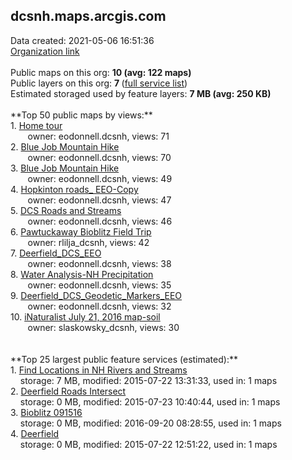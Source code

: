 <h2>dcsnh.maps.arcgis.com</h2> Data created: 2021-05-06 16:51:36 <br /><a target='new' href='https://dcsnh.maps.arcgis.com'>Organization link</a><br /><br />Public maps on this org: <b>10 (avg: 122 maps)</b><br />Public layers on this org: <b>7 </b>(<a target='new' href='https://services.arcgis.com/JLPjCpCDmdwqlguA/ArcGIS/rest/services'>full service list</a>)<br />Estimated storaged used by feature layers: <b>7 MB (avg: 250 KB)</b><br /><br />**Top 50 public maps by views:**<br />  1. <a target='new' href='https://www.arcgis.com/home/item.html?id=904a6012056f4c65b52bbc3b1335e8e1'>Home tour</a> <br />  &nbsp;&nbsp;&nbsp;&nbsp; &nbsp;&nbsp;owner: eodonnell.dcsnh, views: 71<br />  2. <a target='new' href='https://www.arcgis.com/home/item.html?id=24fb46c1ec6f445ea605a23678458072'>Blue Job Mountain Hike</a> <br />  &nbsp;&nbsp;&nbsp;&nbsp; &nbsp;&nbsp;owner: eodonnell.dcsnh, views: 70<br />  3. <a target='new' href='https://www.arcgis.com/home/item.html?id=bb04852009804bf5aef383bdbc505b1b'>Blue Job Mountain Hike</a> <br />  &nbsp;&nbsp;&nbsp;&nbsp; &nbsp;&nbsp;owner: eodonnell.dcsnh, views: 49<br />  4. <a target='new' href='https://www.arcgis.com/home/item.html?id=cd245a752cbc4387b395780f7eaff3ab'>Hopkinton roads_ EEO-Copy</a> <br />  &nbsp;&nbsp;&nbsp;&nbsp; &nbsp;&nbsp;owner: eodonnell.dcsnh, views: 47<br />  5. <a target='new' href='https://www.arcgis.com/home/item.html?id=15c9a39ee9684d4d830ba4272ba23fcc'>DCS Roads and Streams</a> <br />  &nbsp;&nbsp;&nbsp;&nbsp; &nbsp;&nbsp;owner: eodonnell.dcsnh, views: 46<br />  6. <a target='new' href='https://www.arcgis.com/home/item.html?id=6e494735f6274642b61cd2508da258f2'>Pawtuckaway Bioblitz Field Trip</a> <br />  &nbsp;&nbsp;&nbsp;&nbsp; &nbsp;&nbsp;owner: rlilja_dcsnh, views: 42<br />  7. <a target='new' href='https://www.arcgis.com/home/item.html?id=5bf8d207e80c450e806cd790b0cf6851'>Deerfield_DCS_EEO</a> <br />  &nbsp;&nbsp;&nbsp;&nbsp; &nbsp;&nbsp;owner: eodonnell.dcsnh, views: 38<br />  8. <a target='new' href='https://www.arcgis.com/home/item.html?id=1c60b60912034e9293238f06d632f9d6'>Water Analysis-NH Precipitation</a> <br />  &nbsp;&nbsp;&nbsp;&nbsp; &nbsp;&nbsp;owner: eodonnell.dcsnh, views: 35<br />  9. <a target='new' href='https://www.arcgis.com/home/item.html?id=61b35f2627934e49a783679348c4b0cd'>Deerfield_DCS_Geodetic_Markers_EEO</a> <br />  &nbsp;&nbsp;&nbsp;&nbsp; &nbsp;&nbsp;owner: eodonnell.dcsnh, views: 32<br />  10. <a target='new' href='https://www.arcgis.com/home/item.html?id=3e500a56011243e4915f529a30906bc1'>iNaturalist July 21, 2016 map-soil</a> <br />  &nbsp;&nbsp;&nbsp;&nbsp; &nbsp;&nbsp;owner: slaskowsky_dcsnh, views: 30<br /><br /><br />**Top 25 largest public feature services (estimated):**<br /> 1. <a target='new' href='https://www.arcgis.com/home/item.html?id=eab9caa3d0224729a145a77871f5cf6c'>Find Locations in NH Rivers and Streams</a><br /> &nbsp;&nbsp;&nbsp;&nbsp;storage: 7 MB, modified: 2015-07-22 13:31:33,  used in: 1 maps<br /> 2. <a target='new' href='https://www.arcgis.com/home/item.html?id=62d652bf701d4fa08ebfcc9890575d43'>Deerfield Roads Intersect</a><br /> &nbsp;&nbsp;&nbsp;&nbsp;storage: 0 MB, modified: 2015-07-23 10:40:44,  used in: 1 maps<br /> 3. <a target='new' href='https://www.arcgis.com/home/item.html?id=aa75080a175b4d97890575e4a1711025'>Bioblitz 091516</a><br /> &nbsp;&nbsp;&nbsp;&nbsp;storage: 0 MB, modified: 2016-09-20 08:28:55,  used in: 1 maps<br /> 4. <a target='new' href='https://www.arcgis.com/home/item.html?id=5e8e74b0adff4a048bfddfb0f4946d38'>Deerfield</a><br /> &nbsp;&nbsp;&nbsp;&nbsp;storage: 0 MB, modified: 2015-07-22 12:51:22,  used in: 1 maps<br />